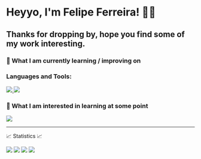 # Heyyo, I'm Felipe Ferreira! 👋👋

## Thanks for dropping by, hope you find some of my work interesting.

### 📖 What I am currently learning / improving on

### Languages and Tools:

<p align="left">
  <a href="https://skillicons.dev">
    <img src="https://skillicons.dev/icons?i=c,cpp,cs,dotnet,java,py,php,mysql,html,css,js,ts,angular" />
    <img src="https://skillicons.dev/icons?i=postman,visualstudio,vscode,eclipse,idea,git,github" />
  </a>
</p>

### 👾 What I am interested in learning at some point

<p align="left">
  <a href="https://skillicons.dev">
    <img src="https://skillicons.dev/icons?i=aws,azure,docker,kotlin,swift,flutter" />
  </a>
</p>

---

📈 Statistics 📈

<!-- ![Visitor Count](https://komarev.com/ghpvc/?username=LuisFelipeFrancisco&label=Visitors&style=for-the-badge) -->
<img src="https://github-readme-stats.vercel.app/api?username=LuisFelipeFrancisco&show_icons=true&theme=github_dark&hide_border=true" />
<img src="https://github-readme-streak-stats.herokuapp.com/?user=LuisFelipeFrancisco&theme=github-dark-blue&hide_border=true" />
<img src="https://github-readme-activity-graph.vercel.app/graph?username=LuisFelipeFrancisco&theme=react-dark&hide_border=true&color=58A6FF&line=58A6FF" />
<img src="https://github-readme-stats.vercel.app/api/top-langs/?username=LuisFelipeFrancisco&langs_count=8&layout=compact&hide=c,c%2B%2B,powershell&exclude_repo=Python-Data-Science-Alura&line_height=20&title_color=FFFFFF&icon_color=FFFFFF&text_color=FFFFFF&bg_color=0D1117&hide_border=true" />

